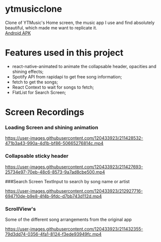 # ytmusicclone
Clone of YTMusic's Home screen, the music app I use and find absolutely beautiful, which made me want to replicate it.  
[Android APK](https://drive.google.com/file/d/1KZ1fE8KG-B2Or5EynnHRU6ZqXRX9--LZ/view?usp=sharing)
# Features used in this project
- react-native-animated to animate the collapsable header, opacities and shining effects;  
- Spotify API from rapidapi to get free song information;  
- fetch to get the songs;  
- React Context to wait for songs to fetch;
- FlatList for Search Screen;

# Screen Recordings
### Loading Screen and shining animation  

https://user-images.githubusercontent.com/120433923/211428532-471b3a43-990a-4d1b-bf86-50665276814c.mp4

### Collapsable sticky header  

https://user-images.githubusercontent.com/120433923/211427693-25734e97-70eb-48c6-8573-9a7ad8cbe500.mp4

###Search Screen 
TextInput to search by song name or artist  

https://user-images.githubusercontent.com/120433923/212927716-694710de-b9e8-4f4b-9fdc-d7bb743d112d.mp4


### ScrollView's  
Some of the different song arrangements from the original app  

https://user-images.githubusercontent.com/120433923/211432355-79d3dd74-0356-4fa1-8124-f3ede93949fc.mp4

